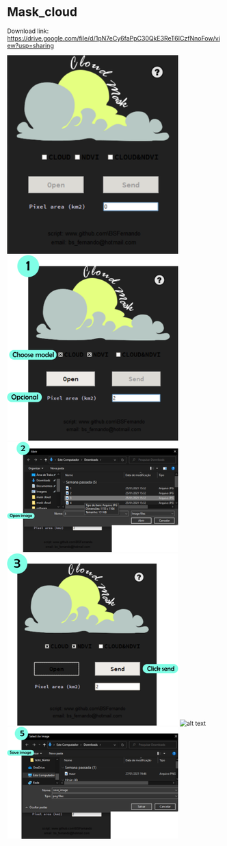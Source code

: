 # Mask_cloud

Download link:
  https://drive.google.com/file/d/1pN7eCy6faPpC30QkE3ReT6ICzfNnoFow/view?usp=sharing
  
<img src="https://github.com/BSFernando/Mask_cloud/blob/main/image_mask.png" alt="alt text" width="400px">

<img src="https://github.com/BSFernando/Mask_cloud/blob/main/image_mask1.png" alt="alt text" width="400px">

<img src="https://github.com/BSFernando/Mask_cloud/blob/main/image_mask2.png" alt="alt text" width="400px">

<img src="https://github.com/BSFernando/Mask_cloud/blob/main/image_mask3.png" alt="alt text" width="400px">

<img src="https://github.com/BSFernando/Mask_cloud/blob/main/image_mask4.png" alt="alt text" width="400px">

<img src="https://github.com/BSFernando/Mask_cloud/blob/main/image_mask5.png" alt="alt text" width="400px">
